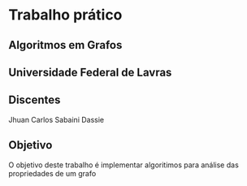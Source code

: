 # Trabalho prático

## Algoritmos em Grafos

## Universidade Federal de Lavras

## Discentes
Jhuan Carlos Sabaini Dassie


## Objetivo
O objetivo deste trabalho é implementar algoritimos para análise das propriedades de um grafo